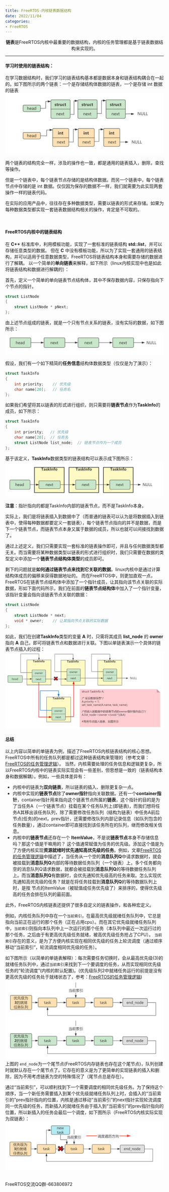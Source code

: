 ```yaml
---
title: FreeRTOS-内核链表数据结构
date: 2022/11/04
categories: 
- FreeRTOS
---
```


<center>

**链表**是FreeRTOS内核中最重要的数据结构，内核的任务管理都是基于链表数据结构来实现的。 
</center>

<!-- more -->

***
#### 学习时使用的链表结构：

在学习数据结构时，我们学习的链表结构基本都是数据本身和链表结构耦合在一起的。如下图所示的两个链表：一个是存储结构体数据的链表，一个是存储 int 数据的链表
![](./FreeRTOS-kernel-list/list.png)

两个链表的结构完全一样，涉及的操作也一致，都是通用的链表插入，删除，查找等操作。

但是一个链表中，每个链表节点存储的是结构体数据。而另一个链表中，每个链表节点中存储的是 int 数据。仅仅因为保存的数据不一样，我们就需要为此实现两套操作一样的链表代码。

在实际的应用产品中，往往存在多种数据类型，需要以链表的形式来存储。如果为每种数据类型都实现一套链表数据结构相关的操作，肯定是不可取的。

<br/>

#### FreeRTOS内核中的链表结构

在 **C++** 标准库中，利用模板功能，实现了一套标准的链表结构 **std::list**，并可以存储任意类型的数据。
但在 **C** 中没有模板功能，所以为了实现一套通用的链表结构，并可以适用于任意数据类型，FreeRTOS将链表结构本身和需要存储的数据进行了解耦。
以一个简单的**单向链表**来解释，如下所示（linux内核实现中也是如此将链表结构和数据进行解耦的）：

首先，定义一个简单的单向链表节点结构体，其中不保存数据内容，只保存指向下个节点的指针。
```c
struct ListNode
{
    struct ListNode * pNext;     
};
```

由上述节点组成的链表，就是一个只有节点关系的链表，没有实际的数据，如下图所示：
![](./FreeRTOS-kernel-list/just-node.png)

假设，我们有一个如下精简的**任务信息**结构体数据类型（仅仅是为了演示）：
```c
struct TaskInfo
{
    int priority;    // 优先级
    char name[20];   // 任务名 
};
```
如果我们希望将其以链表的形式进行组织，则只需要将**链表节点**作为**TaskInfo**的成员，如下所示：
```c
struct TaskInfo
{
    int priority;   // 优先级
    char name[20];  // 任务名  
    struct ListNode list_node;  // 链表节点作为一个成员
};
```
基于该定义，**TaskInfo**数据类型的链表结构可以表示成下图所示：
![](./FreeRTOS-kernel-list/node-in-data.png)

**注意**：指针指向的都是TaskInfo内部的链表节点，而不是TaskInfo本身。

实际上，我们是将链表插入到数据中了（而普通的链表可以认为是将数据插入到链表中，使得每种数据都要定义一套链表），每个链表节点指向的并不是数据，而是下一个链表节点，而链表节点本身又属于数据的成员，所以也就可以间接找到数据了。

通过上述定义，我们只需要实现一套标准的链表操作即可，并且与任何数据类型都无关。而当需要将某种数据类型以链表的形式进行组织时，我们只需要在数据的类型定义中添加一个**链表节点结构体类型**的成员即可。

剩下的问题就是**如何通过链表节点来找到它关联的数据**。linux内核中是通过计算结构体成员的偏移来获得数据地址的。
而在FreeRTOS中，则更加直观一点，FreeRTOS在链表节点结构体中添加了一个指针成员，让其指向该节点关联的实际数据，形如下面代码所示，我们在前面的**链表节点结构体**中加入了一个指针变量，该指针变量会指向该链表节点关联的数据：
```c
struct ListNode
{
    struct ListNode * next;     
    void * owner;    // 让其指向节点关联的实际数据
};
```

如此，我们在创建**TaskInfo**类型的变量 **A** 时，只需将其成员 **list_node** 的 **owner** 指向 **A** 自己，即可将链表节点和数据进行关联。下图以单链表演示一个具体的链表节点插入的过程：
![](./FreeRTOS-kernel-list/insert.png)


#### 总结

以上内容以简单的单链表为例，描述了FreeRTOS内核链表结构的核心思想。FreeRTOS中所有的任务队列都是都过这种链表结构来管理的（参考文章：[FreeRTOS的任务管理逻辑](https://fengxun2017.github.io/2022/11/01/FreeRTOS-task-status-management/)）。
当然，内核需要处理的任务信息和逻辑更复杂，所以FreeRTOS内核中的链表实际实现会有一些差别，但思想是一致的（链表结构本身和数据解耦）。例如，一些具体差异有：
  - 内核中的链表为**双向链表**，所以链表的插入、删除更复杂一点。
  - 内核中实现的**链表节点**除了**owner指针**指向关联数据。还有一个**container指针**，container指针用来指向这个链表节点所属的**链表**，这个指针的目的是为了当任务A（一个链表节点）挂载在某个任务队列上(即链表)，而我们想将任务A其移出该任务队列，除了需要修改任务队列（结构为链表）中任务A前后节点(任务)的next，prev指针，还需要修改队列内部记录信息（如队列包含的任务数量），通过container即可直接找到该任务所在的队列，继而修改相关信息。
  - 内核中的**链表节点**还存在一个 **ItemValue**，不是说**链表节点**本身不存储信息吗？那这个值是干嘛用的？ 这个值通常赋值为任务的优先级。添加这个值是为了方便内核实现**资源就绪时优先通知高优先级的任务**。例如，文章[FreeRTOS的任务管理逻辑](https://fengxun2017.github.io/2022/11/01/FreeRTOS-task-status-management/)中描述了，当任务从一个空的**消息队列Q**中请求数据时，就会被挂载到**消息队列Q**内部的等待数据任务队列（一个链表）上，多个任务都向空的消息队列Q请求数据，就都会被挂载到**消息队列Q**的等待数据任务队列上。而当**消息队列Q**有数据时，会优先通知优先级高的任务来取。怎么实现优先通知高优先级的任务？就是在将任务挂载到**消息队列Q**的等待数据队列上时，是按 节点的ItemValue（被赋值成任务优先级了）来排序的，使得优先级高的任务会排在队列的最前面。

此外，FreeRTOS内核链表还提供了很多自定义的链表操作，和各种宏定义。

例如，内核任务队列中存在一个`当前索引`，在最高优先级就绪任务队列中，它总是指向当前正在运行的那个任务（正在占用cpu）。而在其它优先级就绪任务队列中，`当前索引`则指向本队列中上一次运行的那个任务（本队列中最近一次运行过的那个任务，之后由于有更高优先级任务就绪，被高优先级任务抢占了CPU）。
`当前索引`存在的意义，是为了方便内核实现在相同优先级的任务上轮流调度（通过顺序移动“当前索引”，轮流调度相同优先级的任务）。

如下图所示（以简单的单链表解释）：每次需要任务切换时，会从最高优先级(3)的就绪任务队列中，通过`当前索引`来找到下一个要调度的任务，从而实现相同优先级任务的“轮流调度”(内核的默认配置)。(优先级队列2中就绪任务运行的前提是没有更高优先级的任务处于就绪状态了，参考：[FreeRTOS的任务管理逻辑](https://fengxun2017.github.io/2022/11/01/FreeRTOS-task-status-management/))
![](./FreeRTOS-kernel-list/cur-index.png)
 上图的 `end_node`为一个尾节点(FreeRTOS内存链表也存在这个尾节点)，队列创建时就默认存在一个尾节点了。它存在的意义是为了更简单的实现链表的插入和删除，因为不用考虑链表为空的特殊情况了（尾节点总是存在）。

通过“当前索引”，可以顺利找到下一个需要调度的相同优先级任务。为了保持这个顺序，当一个新任务需要插入到某个优先级就绪任务队列上时，会插入的“当前索引的”prev指针指向的位置，内核是通过移动“当前索引”的next指针实现轮流调度同一优先级的任务，而新插入的就绪任务由于插入到“当前索引”的prev指针指向的位置，所以新插入的任务会最后一个调度，如下图所示（FreeRTOS内核实际实现为双链表）：
![](./FreeRTOS-kernel-list/task-insert.png)

<br/>
FreeRTOS交流QQ群-663806972